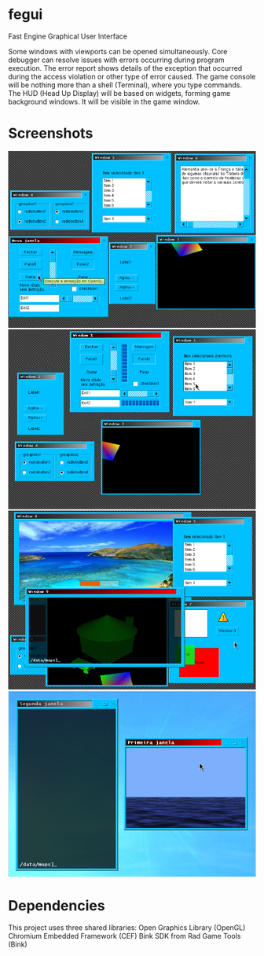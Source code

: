 # fegui
Fast Engine Graphical User Interface

Some windows with viewports can be opened simultaneously.
Core debugger can resolve issues with errors occurring during program execution.
The error report shows details of the exception that occurred during the access violation or other type of error caused.
The game console will be nothing more than a shell (Terminal), where you type commands.
The HUD (Head Up Display) will be based on widgets, forming game background windows. It will be visible in the game window.

# Screenshots  
![Alt text](/screenshots/screenshot.png?raw=true "screenshot")
![Alt text](/screenshots/screenshot2.png?raw=true "screenshot2")
![Alt text](/screenshots/screenshot3.png?raw=true "screenshot3")
![Alt text](/screenshots/fegui-layout.png?raw=true "fegui-layout")

# Dependencies
This project uses three shared libraries:
Open Graphics Library (OpenGL)
Chromium Embedded Framework (CEF)
Bink SDK from Rad Game Tools (Bink)
